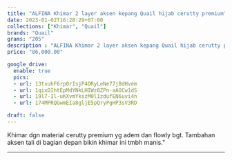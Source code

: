 ```yaml
---
title: "ALFINA Khimar 2 layer aksen kepang Quail hijab cerutty premium"
date: 2023-01-02T16:28:29+07:00
collections: ["Khimar", "Quail"]
brands: "Quail"
grams: "205"
description : "ALFINA Khimar 2 layer aksen kepang Quail hijab cerutty premium"
price: "86,000.00"

google_drive:
  enable: true
  pics:
  - url: 13txuhF6rp0rIsjP4ORyLeNe77jBdHvem
  - url: 1qixDIhtEpMdYNkLHIWz8ZPn-aAOCw1dS
  - url: 19l7-Il-uKXvmYkszM0l1zdufEN6uvi4n
  - url: 174MPRQGwmEIa8gljE5pQryPgHP3sV3RD

draft: false
---
```


Khimar dgn material cerutty premium yg adem dan flowly bgt. Tambahan aksen tali di bagian depan bikin khimar ini tmbh manis."

----------    
 
